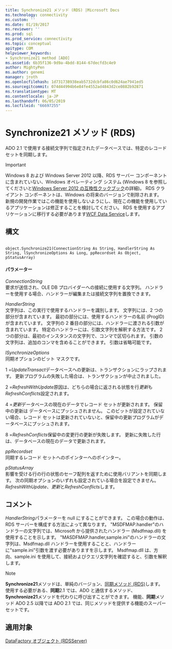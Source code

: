 ```yaml
---
title: Synchronize21 メソッド (RDS) |Microsoft Docs
ms.technology: connectivity
ms.custom: ''
ms.date: 01/19/2017
ms.reviewer: ''
ms.prod: sql
ms.prod_service: connectivity
ms.topic: conceptual
apitype: COM
helpviewer_keywords:
- Synchronize21 method [ADO]
ms.assetid: 6b35f136-9d9a-4bdd-8144-67decfd3c4e9
author: MightyPen
ms.author: genemi
manager: jroth
ms.openlocfilehash: 1d731738938eab5732dcbfa86c0d624ae7941ed5
ms.sourcegitcommit: 074d44994b6e84fe4552ad4843d2ce0882b92871
ms.translationtype: MT
ms.contentlocale: ja-JP
ms.lasthandoff: 06/05/2019
ms.locfileid: "66697255"
---
```

# <a name="synchronize21-method-rds"></a>Synchronize21 メソッド (RDS)
ADO 2.1 で使用する接続文字列で指定されたデータベースでは、特定のレコード セットを同期します。  
  
> [!IMPORTANT]
>  Windows 8 および Windows Server 2012 以降、RDS サーバー コンポーネントに含まれていない、Windows オペレーティング システム (Windows 8 を参照してくださいと[Windows Server 2012 の互換性クックブック](https://www.microsoft.com/download/details.aspx?id=27416)の詳細)。 RDS クライアント コンポーネントは、Windows の将来のバージョンで削除されます。 新規の開発作業ではこの機能を使用しないようにし、現在この機能を使用しているアプリケーションは修正することを検討してください。 RDS を使用するアプリケーションに移行する必要があります[WCF Data Service](https://go.microsoft.com/fwlink/?LinkId=199565)します。  
  
## <a name="syntax"></a>構文  
  
```  
  
object.Synchronize21(ConnectionString As String, HandlerString As String, lSynchronizeOptions As Long, ppRecordset As Object, pStatusArray)  
```  
  
#### <a name="parameters"></a>パラメーター  
 *ConnectionString*  
 要求が送信され、OLE DB プロバイダーへの接続に使用する文字列。 ハンドラーを使用する場合、ハンドラーが編集または接続文字列を置換できます。  
  
 *HandlerString*  
 文字列は、この実行で使用するハンドラーを識別します。 文字列には、2 つの部分が含まれています。 最初の部分には、使用するハンドラーの名前 (ProgID) が含まれています。 文字列の 2 番目の部分には、ハンドラーに渡される引数が含まれています。 特定のハンドラーには、引数文字列を解釈する方法です。 2 つの部分は、最初のインスタンスの文字列で、コンマで区切られます。 引数の文字列は、追加のコンマを含めることができます。 引数は省略可能です。  
  
 *lSynchronizeOptions*  
 同期オプションのビット マスクです。  
  
 1 =*UpdateTransact*データベースへの更新は、トランザクションにラップされます。 更新プログラムの失敗した場合は、トランザクションが中止されました。  
  
 2 =*RefreshWithUpdate*原因は、どちらの場合に返される状態を行*更新*も*RefreshConflicts*設定されます。  
  
 4 =*更新*データベースの現在のデータでレコード セットが更新されます。 保留中の更新は データベースにプッシュされません。 このビットが設定されていない場合、レコード セットは更新されていないと、保留中の更新プログラムがデータベースにプッシュされます。  
  
 8 =*RefreshConflicts*保留中の変更行の更新が失敗します。 更新に失敗した行は、データベースの現在のデータで更新されます。  
  
 *ppRecordset*  
 同期するレコード セットへのポインターへのポインター。  
  
 *pStatusArray*  
 影響を受ける行の行の状態のセーフ配列を返すために使用バリアントを同期します。 次の同期オプションのいずれも設定されている場合を設定できません。*RefreshWithUpdate*、*更新*と*RefreshConflicts*します。  
  
## <a name="remarks"></a>コメント  
 *HandlerString*パラメーターを null にすることができます。 この場合の動作は、RDS サーバーを構成する方法によって異なります。 "MSDFMAP.handler"のハンドラーの文字列では、Microsoft から提供されたハンドラー (Msdfmap.dll) を使用することを示します。 "MASDFMAP.handler,sample.ini"のハンドラーの文字列は、Msdfmap.dll ハンドラーを使用することと、ハンドラーに"sample.ini"引数を渡す必要がありますを示します。 Msdfmap.dll は、方向、sample.ini を使用して、接続およびクエリ文字列を確認すると、引数を解釈します。  
  
> [!NOTE]
>  **Synchronize21**メソッドは、単純のバージョン、[同期メソッド (RDS)](../../../ado/reference/rds-api/synchronize-method-rds.md)します。 使用する必要がある、**同期**2.1 では、ADO と通信するメソッド、 **Synchronize21**メソッドを代わりに呼び出すことができます。 機能、**同期**メソッド ADO 2.5 以降では ADO 2.1 では、同じメソッドを提供する機能のスーパー セットです。  
  
## <a name="applies-to"></a>適用対象  
 [DataFactory オブジェクト (RDSServer)](../../../ado/reference/rds-api/datafactory-object-rdsserver.md)


